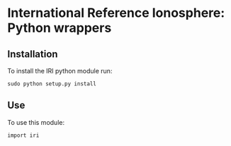 # International Reference Ionosphere: Python wrappers

## Installation

To install the IRI python module run:

    sudo python setup.py install

## Use

To use this module:

    import iri